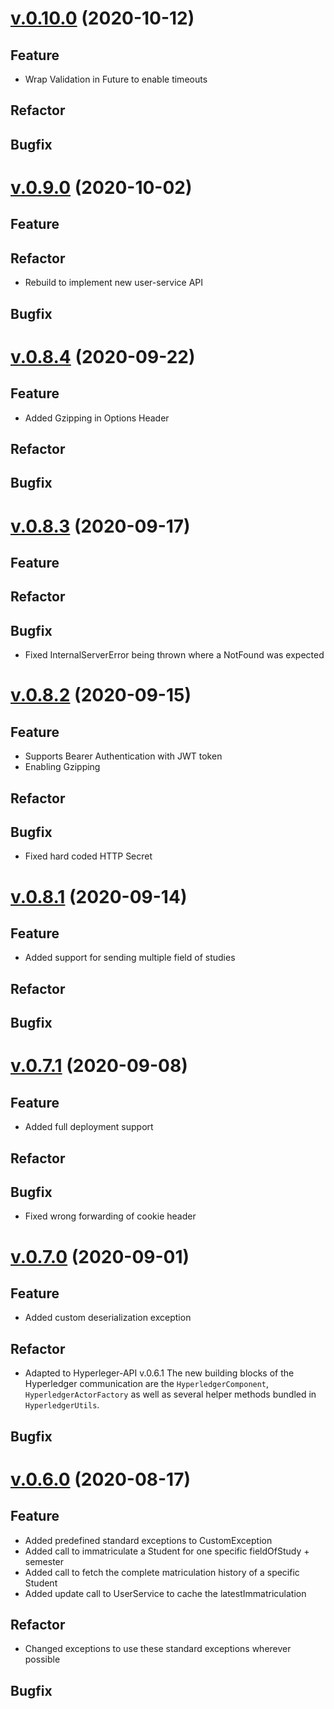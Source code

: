 # [v.0.10.0](https://github.com/upb-uc4/University-Credits-4.0/compare/matriculation-v0.9.0...matriculation-v0.10.0) (2020-10-12)
## Feature
- Wrap Validation in Future to enable timeouts
## Refactor
## Bugfix

# [v.0.9.0](https://github.com/upb-uc4/University-Credits-4.0/compare/matriculation-v0.8.4...matriculation-v0.9.0) (2020-10-02)
## Feature
## Refactor
 - Rebuild to implement new user-service API
## Bugfix

# [v.0.8.4](https://github.com/upb-uc4/University-Credits-4.0/compare/matriculation-v0.8.3...matriculation-v0.8.4) (2020-09-22)
## Feature
 - Added Gzipping in Options Header
## Refactor
## Bugfix

# [v.0.8.3](https://github.com/upb-uc4/University-Credits-4.0/compare/matriculation-v0.8.2...matriculation-v0.8.3) (2020-09-17)
## Feature
## Refactor
## Bugfix
 - Fixed InternalServerError being thrown where a NotFound was expected

# [v.0.8.2](https://github.com/upb-uc4/University-Credits-4.0/compare/matriculation-v0.8.1...matriculation-v0.8.2) (2020-09-15)
## Feature
- Supports Bearer Authentication with JWT token
 - Enabling Gzipping
## Refactor
## Bugfix
 - Fixed hard coded HTTP Secret

# [v.0.8.1](https://github.com/upb-uc4/University-Credits-4.0/compare/matriculation-v0.7.1...matriculation-v0.8.1) (2020-09-14)
## Feature
 - Added support for sending multiple field of studies
## Refactor
## Bugfix

# [v.0.7.1](https://github.com/upb-uc4/University-Credits-4.0/compare/matriculation-v0.7.0...matriculation-v0.7.1) (2020-09-08)
## Feature
 - Added full deployment support
## Refactor
## Bugfix
 - Fixed wrong forwarding of cookie header

# [v.0.7.0](https://github.com/upb-uc4/University-Credits-4.0/compare/matriculation-v0.6.0...matriculation-v0.7.0) (2020-09-01)
## Feature
 - Added custom deserialization exception
## Refactor
 - Adapted to Hyperleger-API v.0.6.1 The new building blocks of the Hyperledger communication are the `HyperledgerComponent`, `HyperledgerActorFactory` as well as several helper methods bundled in `HyperledgerUtils`.
## Bugfix


# [v.0.6.0](https://github.com/upb-uc4/University-Credits-4.0/compare/v0.5.0...matriculation-v0.6.0) (2020-08-17)
## Feature
 - Added predefined standard exceptions to CustomException
 - Added call to immatriculate a Student for one specific fieldOfStudy + semester
 - Added call to fetch the complete matriculation history of a specific Student
 - Added update call to UserService to cache the latestImmatriculation
## Refactor
 - Changed exceptions to use these standard exceptions wherever possible
## Bugfix
